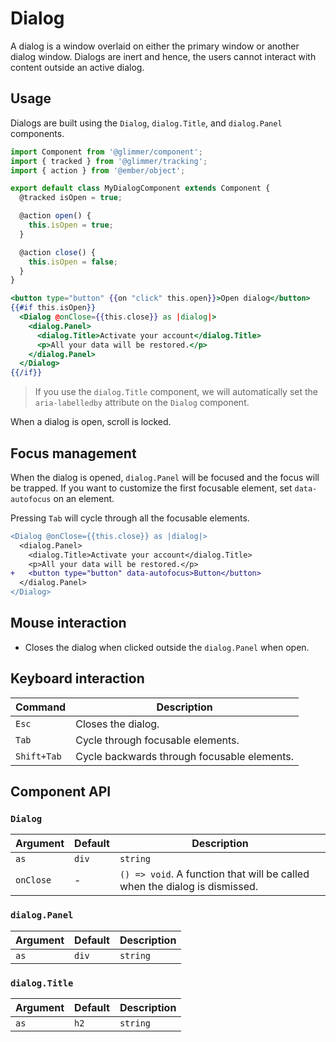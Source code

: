 # Dialog

A dialog is a window overlaid on either the primary window or another dialog window. Dialogs are inert and hence, the
users cannot interact with content outside an active dialog.

## Usage

Dialogs are built using the `Dialog`, `dialog.Title`, and `dialog.Panel` components.

```js
import Component from '@glimmer/component';
import { tracked } from '@glimmer/tracking';
import { action } from '@ember/object';

export default class MyDialogComponent extends Component {
  @tracked isOpen = true;

  @action open() {
    this.isOpen = true;
  }

  @action close() {
    this.isOpen = false;
  }
}
```

```hbs
<button type="button" {{on "click" this.open}}>Open dialog</button>
{{#if this.isOpen}}
  <Dialog @onClose={{this.close}} as |dialog|>
    <dialog.Panel>
      <dialog.Title>Activate your account</dialog.Title>
      <p>All your data will be restored.</p>
    </dialog.Panel>
  </Dialog>
{{/if}}
```

> If you use the `dialog.Title` component, we will automatically set the `aria-labelledby` attribute on the `Dialog` component.

When a dialog is open, scroll is locked.

## Focus management

When the dialog is opened, `dialog.Panel` will be focused and the focus will be trapped. If you want to customize the
first focusable element, set `data-autofocus` on an element.

Pressing `Tab` will cycle through all the focusable elements.

```diff
<Dialog @onClose={{this.close}} as |dialog|>
  <dialog.Panel>
    <dialog.Title>Activate your account</dialog.Title>
    <p>All your data will be restored.</p>
+   <button type="button" data-autofocus>Button</button>
  </dialog.Panel>
</Dialog>
```

## Mouse interaction

- Closes the dialog when clicked outside the `dialog.Panel` when open.

## Keyboard interaction

| Command     | Description                                 |
| ---         | ---                                         |
| `Esc`       | Closes the dialog.                          |
| `Tab`       | Cycle through focusable elements.           |
| `Shift+Tab` | Cycle backwards through focusable elements. |

## Component API

### `Dialog`

| Argument  | Default | Description                                                                |
| ---       | ---     | ---                                                                        |
| `as`      | `div`   | `string`                                                                   |
| `onClose` | -       | `() => void`. A function that will be called when the dialog is dismissed. |

### `dialog.Panel`

| Argument | Default | Description |
| ---      | ---     | ---         |
| `as`     | `div`   | `string`    |

### `dialog.Title`

| Argument | Default | Description |
| ---      | ---     | ---         |
| `as`     | `h2`    | `string`    |

